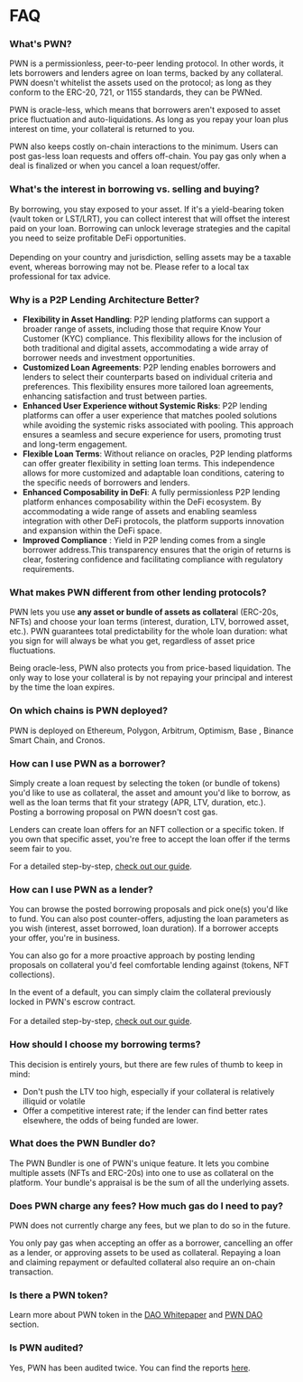 # FAQ

### What's PWN?&#x20;

PWN is a permissionless, peer-to-peer lending protocol. In other words, it lets borrowers and lenders agree on loan terms, backed by any collateral. PWN doesn't whitelist the assets used on the protocol;  as long as they conform to the ERC-20, 721, or 1155 standards, they can be PWNed.

PWN is oracle-less, which means that borrowers aren't exposed to asset price fluctuation and auto-liquidations. As long as you repay your loan plus interest on time, your collateral is returned to you.&#x20;

PWN also keeps costly on-chain interactions to the minimum. Users can post gas-less loan requests and offers off-chain. You pay gas only when a deal is finalized or when you cancel a loan request/offer.&#x20;

### What's the interest in borrowing vs. selling and buying?

By borrowing, you stay exposed to your asset. If it's a yield-bearing token (vault token or LST/LRT), you can collect interest that will offset the interest paid on your loan. Borrowing can unlock leverage strategies and the capital you need to seize profitable DeFi opportunities.\
\
Depending on your country and jurisdiction, selling assets may be a taxable event, whereas borrowing may not be. Please refer to a local tax professional for tax advice.&#x20;

### Why is a P2P Lending Architecture Better?

* **Flexibility in Asset Handling**: P2P lending platforms can support a broader range of assets, including those that require Know Your Customer (KYC) compliance. This flexibility allows for the inclusion of both traditional and digital assets, accommodating a wide array of borrower needs and investment opportunities.
* **Customized Loan Agreements**: P2P lending enables borrowers and lenders to select their counterparts based on individual criteria and preferences. This flexibility ensures more tailored loan agreements, enhancing satisfaction and trust between parties.
* **Enhanced User Experience without Systemic Risks**: P2P lending platforms can offer a user experience that matches pooled solutions while avoiding the systemic risks associated with pooling. This approach ensures a seamless and secure experience for users, promoting trust and long-term engagement.
* **Flexible Loan Terms**: Without reliance on oracles, P2P lending platforms can offer greater flexibility in setting loan terms. This independence allows for more customized and adaptable loan conditions, catering to the specific needs of borrowers and lenders.
* **Enhanced Composability in DeFi**: A fully permissionless P2P lending platform enhances composability within the DeFi ecosystem. By accommodating a wide range of assets and enabling seamless integration with other DeFi protocols, the platform supports innovation and expansion within the DeFi space.
* **Improved Compliance** : Yield in P2P lending comes from a single borrower address.This transparency ensures that the origin of returns is clear, fostering confidence and facilitating compliance with regulatory requirements.

### What makes PWN different from other lending protocols?

PWN lets you use **any asset or bundle of assets as collatera**l (ERC-20s, NFTs) and choose your loan terms (interest, duration, LTV, borrowed asset, etc.). PWN guarantees total predictability for the whole loan duration: what you sign for will always be what you get, regardless of asset price fluctuations.

Being oracle-less, PWN also protects you from price-based liquidation. The only way to lose your collateral is by not repaying your principal and interest by the time the loan expires.

### **On which chains is PWN deployed?**

PWN is deployed on Ethereum, Polygon, Arbitrum, Optimism, Base , Binance Smart Chain, and Cronos.

### How can I use PWN as a borrower?&#x20;

Simply create a loan request by selecting the token (or bundle of tokens) you'd like to use as collateral, the asset and amount you'd like to borrow, as well as the loan terms that fit your strategy (APR, LTV, duration, etc.). Posting a borrowing proposal on PWN doesn't cost gas.&#x20;

Lenders can create loan offers for an NFT collection or a specific token. If you own that specific asset, you're free to accept the loan offer if the terms seem fair to you.&#x20;

For a detailed step-by-step, [check out our guide](Guides/borrowing-on-pwn/).

### How can I use PWN as a lender?&#x20;

You can browse the posted borrowing proposals and pick one(s) you'd like to fund. You can also post counter-offers, adjusting the loan parameters as you wish (interest, asset borrowed, loan duration). If a borrower accepts your offer, you're in business.&#x20;

You can also go for a more proactive approach by posting lending proposals on collateral you'd feel comfortable lending against (tokens, NFT collections).

In the event of a default, you can simply claim the collateral previously locked in PWN's escrow contract. \
\
For a detailed step-by-step, [check out our guide](Guides/lending-on-pwn/).

### How should I choose my borrowing terms?

This decision is entirely yours, but there are few rules of thumb to keep in mind:

* Don't push the LTV too high, especially if your collateral is relatively illiquid or volatile
* Offer a competitive interest rate; if the lender can find better rates elsewhere, the odds of being funded are lower.

### What does the PWN Bundler do?

The PWN Bundler is one of PWN's unique feature. It lets you combine multiple assets (NFTs and ERC-20s) into one to use as collateral on the platform. Your bundle's appraisal is be the sum of all the underlying assets.

### Does PWN charge any fees? How much gas do I need to pay?&#x20;

PWN does not currently charge any fees, but we plan to do so in the future.&#x20;

You only pay gas when accepting an offer as a borrower, cancelling an offer as a lender, or approving assets to be used as collateral. Repaying a loan and claiming repayment or defaulted collateral also require an on-chain transaction.

### Is there a PWN token?&#x20;

Learn more about PWN token in the [DAO Whitepaper](https://pwn.xyz/dao-whitepaper.pdf) and [PWN DAO](https://docs.pwn.xyz/pwn-dao/pwn-dao) section.

### Is PWN audited?

Yes, PWN has been audited twice. You can find the reports [here](https://dev-docs.pwn.xyz/more-documentation/audits/pwn-v1-audits).
